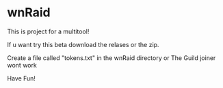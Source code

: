 # wnRaid
This is project for a multitool!

If u want try this beta download the relases or the zip.

Create a file called "tokens.txt" in the wnRaid directory or The Guild joiner wont work

Have Fun!
